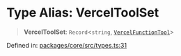 # Type Alias: VercelToolSet

> **VercelToolSet**: `Record`\<`string`, [`VercelFunctionTool`](VercelFunctionTool.md)\>

Defined in: [packages/core/src/types.ts:31](https://github.com/GeoDaCenter/openassistant/blob/a1bcfdf89aac2d64b3bda9cf92b96ead076def28/packages/core/src/types.ts#L31)
